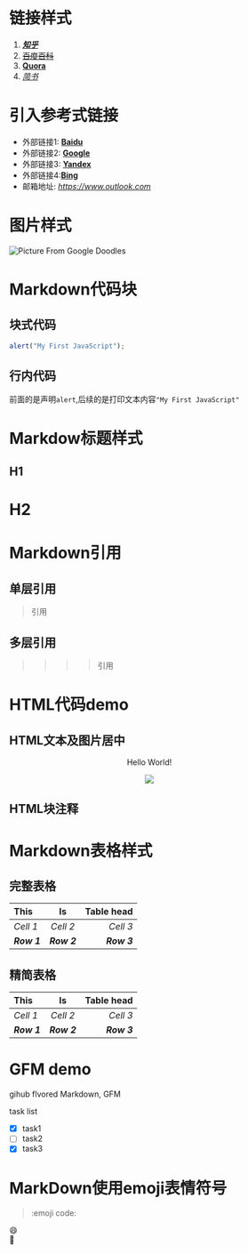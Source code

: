 # 链接样式
1. [***知乎***](https://www.zhihu.com) <!-- 粗体加斜体 -->
2. [~~百度百科~~](https://www.baidu.com) <!-- 删除线 -->
3. [**Quora**](https://www.quora.com) <!-- 粗体 -->
4. [*简书*](https://www.jianshu.com)<!-- 斜体 -->

# 引入参考式链接
- 外部链接1: [**Baidu**]   
- 外部链接2: [**Google**]   
- 外部链接3: [**Yandex**]   
- 外部链接4:[**Bing**]   
- 邮箱地址: *https://www.outlook.com*

<!--- 下面是本文档用到的链接(参考式) -->
[**Google**]: https://www.google.com
[**Baidu**]: https://www.baidu.com
[**Yandex**]: https://www.yandex.com
[**Bing**]: https://www.bing.com

# 图片样式
<!--以下是Markdown的图片样式 -->
![Picture From Google Doodles](https://www.google.com/logos/doodles/2019/spring-equinox-2019-northern-hemisphere-5139135894388736.3-l.png)

# Markdown代码块

## 块式代码
```JavaScript 
alert("My First JavaScript");
```

## 行内代码   
前面的是声明`alert`,后续的是打印文本内容`"My First JavaScript"`
# Markdow标题样式

H1
------
H2
======

# Markdown引用
## 单层引用
>引用
## 多层引用
>>>>引用

# HTML代码demo
## HTML文本及图片居中
<p align='center'>Hello World! </p> <!-- HTML文本居中样式 -->

<p align='center'>
<img src='https://sites.google.com/a/thawara.ac.th/s26510/_/rsrc/1536632792961/home/google-new-logo-2015-640x344.png'> <!-- 图片样式 -->
</p> <!-- HTML图片居中样式 -->

## HTML块注释
<!-- 块注释样式 -->

# Markdown表格样式
## 完整表格

<!-- 引号在左边就是居左,右边居右,两边都有就是居中. -->

| **This** | **Is** | **Table head** |
|:---|:---:|---:|
| *Cell 1* | *Cell 2* | *Cell 3* |
| ***Row 1*** | ***Row 2*** | ***Row 3*** |

## 精简表格
<!-- 把表格的左右边框去掉达成的精简效果,但是为了Markdown本身的工整和可读性,一般不去掉. -->
 **This** | **Is** | **Table head** 
:---|:---:|---:
 *Cell 1* | *Cell 2* | *Cell 3* 
 ***Row 1*** | ***Row 2*** | ***Row 3*** 

# GFM demo

gihub flvored Markdown, GFM

task list

- [x] task1
- [ ] task2
- [x] task3
<!-- GFM在HBuilder暂时没有适配,要上传到GitHub上查看 -->

# MarkDown使用emoji表情符号
>:emoji code:   

:smile:   
:pray: